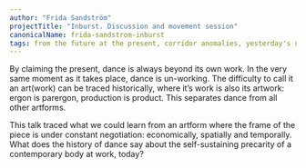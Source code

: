 ```yaml
---
author: "Frida Sandström"
projectTitle: "Inburst. Discussion and movement session"
canonicalName: frida-sandstrom-inburst
tags: from the future at the present, corridor anomalies, yesterday's unalienated celebration, practices of ourselves, dispersed collectivity, social choreography, practice of small movements, joy acceleration, political dancefloor, speculative synthesis
---
```

By claiming the present, dance is always beyond its own work. In the very same moment as it takes place, dance is un-working. The difficulty to call it an art(work) can be traced historically, where it’s work is also its artwork: ergon is parergon, production is product. This separates dance from all other artforms.

This talk traced what we could learn from an artform where the frame of the piece is under constant negotiation: economically, spatially and temporally. What does the history of dance say about the self-sustaining precarity of a contemporary body at work, today?
